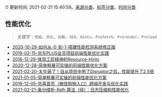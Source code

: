 :alarm_clock: 更新时间: 2021-02-21 15:40:59。[来源分类](../README.md)、[标签分类](../TAGS.md)、[时间分类](../TIMELINE.md)

## 性能优化


> 关键字：`性能`、`优化`、`加载`、`SEO`、`Hints`、`Prefetch`、`Prerender`、`Preload`



- [2020-10-29-如何从-0-到-1-搭建性能检测系统修正版](https://www.ershicimi.com/p/caf97cfac5fe753a40ff1f199bf6abfe) 
- [2019-02-15-京东PLUS会员项目前端性能优化实践](https://jdc.jd.com/archives/212962) 
- [2018-12-29-体现工匠精神的Resource-Hints](https://jdc.jd.com/archives/212917) 
- [2020-12-28-简单粗暴可实操的前端性能优化方案](https://www.ershicimi.com/p/7d954c4b2daee3a8f4ff0ca1245734c8) 
- [2021-02-20-太牛逼了！自从项目中用了Disruptor之后，性能提升了2.5倍](https://www.ershicimi.com/p/472e6d99831998dc169481759cb5c8aa) 
- [2021-01-05-简单粗暴可实操的前端性能优化方案](https://www.ershicimi.com/p/3b792c07a9e01a9291b92ce21c84af48) 
- [2019-12-05-京喜首页（微信购物入口）跨端开发与优化实践](https://juejin.im/post/5de66e916fb9a015fd699b46) 
- [2021-02-21-条分缕析-Raft-算法（续）：日志压缩和性能优化](https://toutiao.io/k/sfxw3o1) 